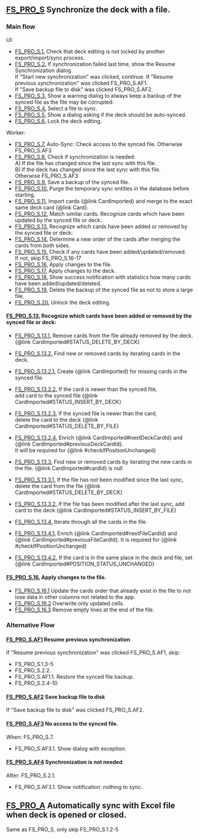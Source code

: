 ## [FS_PRO_S](https://github.com/search?q=org%3AGoCardsEdu%20FS_PRO_S) Synchronize the deck with a file.
### Main flow
UI:
- [FS_PRO_S.1.](https://github.com/search?q=org%3AGoCardsEdu%20FS_PRO_S.1.) Check that deck editing is not locked by another export/import/sync process.
- [FS_PRO_S.2.](https://github.com/search?q=org%3AGoCardsEdu%20FS_PRO_S.2.) If synchronization failed last time, show the Resume Synchronization dialog. \
  If "Start new synchronization" was clicked, continue.
  If "Resume previous synchronization" was clicked FS_PRO_S.AF1. \
  If "Save backup file to disk" was clicked FS_PRO_S.AF2.
- [FS_PRO_S.3.](https://github.com/search?q=org%3AGoCardsEdu%20FS_PRO_S.3.) Show a warning dialog to always keep a backup of the synced file as the file may be corrupted.
- [FS_PRO_S.4.](https://github.com/search?q=org%3AGoCardsEdu%20FS_PRO_S.4.) Select a file to sync.
- [FS_PRO_S.5.](https://github.com/search?q=org%3AGoCardsEdu%20FS_PRO_S.5.) Show a dialog asking if the deck should be auto-synced.
- [FS_PRO_S.6.](https://github.com/search?q=org%3AGoCardsEdu%20FS_PRO_S.6.) Lock the deck editing.

Worker:
- [FS_PRO_S.7.](https://github.com/search?q=org%3AGoCardsEdu%20FS_PRO_S.7.) Auto-Sync: Check access to the synced file.
  Otherwise FS_PRO_S.AF3
- [FS_PRO_S.8.](https://github.com/search?q=org%3AGoCardsEdu%20FS_PRO_S.8.) Check if synchronization is needed: \
  A) If the file has changed since the last sync with this file. \
  B) If the deck has changed since the last sync with this file. \
  Otherwise FS_PRO_S.AF3
- [FS_PRO_S.9.](https://github.com/search?q=org%3AGoCardsEdu%20FS_PRO_S.9.) Save a backup of the synced file.
- [FS_PRO_S.10.](https://github.com/search?q=org%3AGoCardsEdu%20FS_PRO_S.10.) Purge the temporary sync entities in the database before starting.
- [FS_PRO_S.11.](https://github.com/search?q=org%3AGoCardsEdu%20FS_PRO_S.11.) Import cards {@link CardImported} and merge to the exact same deck card {@link Card}.
- [FS_PRO_S.12.](https://github.com/search?q=org%3AGoCardsEdu%20FS_PRO_S.12.) Match similar cards. Recognize cards which have been updated by the synced file or deck.
- [FS_PRO_S.13.](https://github.com/search?q=org%3AGoCardsEdu%20FS_PRO_S.13.) Recognize which cards have been added or removed by the synced file or deck:
- [FS_PRO_S.14.](https://github.com/search?q=org%3AGoCardsEdu%20FS_PRO_S.14.) Determine a new order of the cards after merging the cards from both sides.
- [FS_PRO_S.15.](https://github.com/search?q=org%3AGoCardsEdu%20FS_PRO_S.15.) Check if any cards have been added/updated/removed. \
  If not, skip FS_PRO_S.16-17
- [FS_PRO_S.16.](https://github.com/search?q=org%3AGoCardsEdu%20FS_PRO_S.16.) Apply changes to the file.
- [FS_PRO_S.17.](https://github.com/search?q=org%3AGoCardsEdu%20FS_PRO_S.17.) Apply changes to the deck.
- [FS_PRO_S.18.](https://github.com/search?q=org%3AGoCardsEdu%20FS_PRO_S.18.) Show success notification with statistics how many cards have been added/updated/deleted.
- [FS_PRO_S.19.](https://github.com/search?q=org%3AGoCardsEdu%20FS_PRO_S.19.) Delete the backup of the synced file as not to store a large file.
- [FS_PRO_S.20.](https://github.com/search?q=org%3AGoCardsEdu%20FS_PRO_S.20.) Unlock the deck editing.

#### [FS_PRO_S.13.](https://github.com/search?q=org%3AGoCardsEdu%20FS_PRO_S.13.) Recognize which cards have been added or removed by the synced file or deck:
- [FS_PRO_S.13.1.](https://github.com/search?q=org%3AGoCardsEdu%20FS_PRO_S.13.1.) Remove cards from the file already removed by the deck.
  {@link CardImported#STATUS_DELETE_BY_DECK}
- [FS_PRO_S.13.2.](https://github.com/search?q=org%3AGoCardsEdu%20FS_PRO_S.13.2.) Find new or removed cards by iterating cards in the deck.
- [FS_PRO_S.13.2.1.](https://github.com/search?q=org%3AGoCardsEdu%20FS_PRO_S.13.2.1.) Create {@link CardImported} for missing cards in the synced file.
- [FS_PRO_S.13.2.2.](https://github.com/search?q=org%3AGoCardsEdu%20FS_PRO_S.13.2.2.) If the card is newer than the synced file, \
  add card to the synced file {@link CardImported#STATUS_INSERT_BY_DECK}
- [FS_PRO_S.13.2.3.](https://github.com/search?q=org%3AGoCardsEdu%20FS_PRO_S.13.2.3.) If the synced file is newer than the card, \
  delete the card to the deck {@link CardImported#STATUS_DELETE_BY_FILE}
- [FS_PRO_S.13.2.4.](https://github.com/search?q=org%3AGoCardsEdu%20FS_PRO_S.13.2.4.) Enrich {@link CardImported#nextDeckCardId} and {@link CardImported#previousDeckCardId}. \
  It will be required for {@link #checkIfPositionUnchanged}

- [FS_PRO_S.13.3.](https://github.com/search?q=org%3AGoCardsEdu%20FS_PRO_S.13.3.) Find new or removed cards by iterating the new cards in the file.
  {@link CardImported#cardId} is null
- [FS_PRO_S.13.3.1.](https://github.com/search?q=org%3AGoCardsEdu%20FS_PRO_S.13.3.1.) If the file has not been modified since the last sync,
  delete the card from the file {@link CardImported#STATUS_DELETE_BY_DECK}
- [FS_PRO_S.13.3.2.](https://github.com/search?q=org%3AGoCardsEdu%20FS_PRO_S.13.3.2.) If the file has been modified after the last sync,
  add card to the deck {@link CardImported#STATUS_INSERT_BY_FILE}

- [FS_PRO_S.13.4.](https://github.com/search?q=org%3AGoCardsEdu%20FS_PRO_S.13.4.) Iterate through all the cards in the file.
- [FS_PRO_S.13.4.1.](https://github.com/search?q=org%3AGoCardsEdu%20FS_PRO_S.13.4.1.) Enrich {@link CardImported#nextFileCardId} and {@link CardImported#previousFileCardId}.
  It is required for {@link #checkIfPositionUnchanged}
- [FS_PRO_S.13.4.2.](https://github.com/search?q=org%3AGoCardsEdu%20FS_PRO_S.13.4.2.) If the card is in the same place in the deck and file,
  set {@link CardImported#POSITION_STATUS_UNCHANGED}

#### [FS_PRO_S.16.](https://github.com/search?q=org%3AGoCardsEdu%20FS_PRO_S.16.) Apply changes to the file.
- [FS_PRO_S.16.1](https://github.com/search?q=org%3AGoCardsEdu%20FS_PRO_S.16.1) Update the cards order that already exist in the file to not lose data in other columns not related to the app.
- [FS_PRO_S.16.2](https://github.com/search?q=org%3AGoCardsEdu%20FS_PRO_S.16.2) Overwrite only updated cells.
- [FS_PRO_S.16.3](https://github.com/search?q=org%3AGoCardsEdu%20FS_PRO_S.16.3) Remove empty lines at the end of the file.

### Alternative Flow
#### [FS_PRO_S.AF1](https://github.com/search?q=org%3AGoCardsEdu%20FS_PRO_S.AF1) Resume previous synchronization
If "Resume previous synchronization" was clicked FS_PRO_S.AF1, skip:
- FS_PRO_S.1.3-5
- FS_PRO_S.2.2.
- FS_PRO_S.AF1.1. Restore the synced file backup.
- FS_PRO_S.2.4-10

#### [FS_PRO_S.AF2](https://github.com/search?q=org%3AGoCardsEdu%20FS_PRO_S.AF2) Save backup file to disk
If "Save backup file to disk" was clicked FS_PRO_S.AF2.

#### [FS_PRO_S.AF3](https://github.com/search?q=org%3AGoCardsEdu%20FS_PRO_S.AF3) No access to the synced file.
When: FS_PRO_S.7.
- FS_PRO_S.AF3.1. Show dialog with exception.

#### [FS_PRO_S.AF4](https://github.com/search?q=org%3AGoCardsEdu%20FS_PRO_S.AF4) Synchronization is not needed
After: FS_PRO_S.2.1.
- FS_PRO_S.AF3.1. Show notification: nothing to sync.

## [FS_PRO_A](https://github.com/search?q=org%3AGoCardsEdu%20FS_PRO_A) Automatically sync with Excel file when deck is opened or closed.
Same as FS_PRO_S, only skip FS_PRO_S.1.2-5
